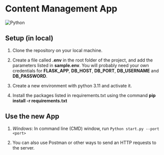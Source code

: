 # Content Management App
![Python](https://img.shields.io/badge/python-v3.11-blue.svg)

## Setup (in local)

1. Clone the repository on your local machine.

2. Create a file called **.env** in the root folder of the project, and add the parameters listed in **sample.env**. You will probably need your own credentials for **FLASK_APP**, **DB_HOST**, **DB_PORT**, **DB_USERNAME** and
**DB_PASSWORD**.

3. Create a new environment with python 3.11 and activate it.

4. Install the packages listed in requirements.txt using the command **pip install -r requirements.txt**

## Use the new App

1. *Windows*: 
     In command line (CMD) window, run
     `Python start.py --port <port>`

2. You can also use Postman or other ways to send an HTTP requests to the server.
